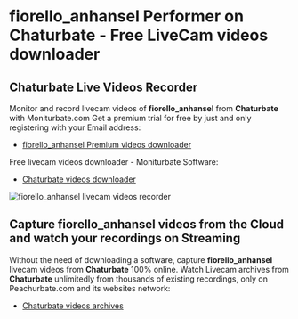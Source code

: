 # fiorello_anhansel Performer on Chaturbate - Free LiveCam videos downloader

## Chaturbate Live Videos Recorder

Monitor and record livecam videos of **fiorello_anhansel** from **Chaturbate** with Moniturbate.com
Get a premium trial for free by just and only registering with your Email address:
* [fiorello_anhansel Premium videos downloader](https://moniturbate.com/request-demo-licence-key.html)

Free livecam videos downloader - Moniturbate Software:
* [Chaturbate videos downloader](https://moniturbate.com/moniturbate-download-software.html)

![fiorello_anhansel livecam videos recorder](https://peachurnet.com/templates/moniturbate-software.png)


## Capture fiorello_anhansel videos from the Cloud and watch your recordings on Streaming

Without the need of downloading a software, capture **fiorello_anhansel** livecam videos from **Chaturbate** 100% online.
Watch Livecam archives from **Chaturbate** unlimitedly from thousands of existing recordings, only on Peachurbate.com and its websites network:
* [Chaturbate videos archives](https://peachurnet.com/)